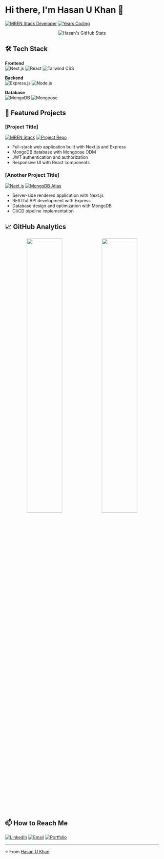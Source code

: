 # Hi there, I'm Hasan U Khan 👋

[![MREN Stack Developer](https://img.shields.io/badge/MREN-Stack%20Developer-%2300f.svg?style=flat&logo=node.js&logoColor=white)](https://github.com/HasanUKhan)
[![Years Coding](https://img.shields.io/badge/Years%20Coding-4+-brightgreen)](https://github.com/HasanUKhan)

<p align="center">
  <img src="https://github-readme-stats.vercel.app/api?username=HasanUKhan&show_icons=true&theme=radical" alt="Hasan's GitHub Stats" />
</p>

## 🛠️ Tech Stack

**Frontend**  
![Next.js](https://img.shields.io/badge/Next.js-000000?style=for-the-badge&logo=next.js&logoColor=white)
![React](https://img.shields.io/badge/React-20232A?style=for-the-badge&logo=react&logoColor=61DAFB)
![Tailwind CSS](https://img.shields.io/badge/Tailwind_CSS-38B2AC?style=for-the-badge&logo=tailwind-css&logoColor=white)

**Backend**  
![Express.js](https://img.shields.io/badge/Express.js-404D59?style=for-the-badge&logo=express&logoColor=white)
![Node.js](https://img.shields.io/badge/Node.js-339933?style=for-the-badge&logo=node.js&logoColor=white)

**Database**  
![MongoDB](https://img.shields.io/badge/MongoDB-4EA94B?style=for-the-badge&logo=mongodb&logoColor=white)
![Mongoose](https://img.shields.io/badge/Mongoose-880000?style=for-the-badge&logo=mongodb&logoColor=white)

## 🚀 Featured Projects

### [Project Title]
[![MREN Stack](https://img.shields.io/badge/Stack-MREN-%2300f.svg)](https://github.com/HasanUKhan)
[![Project Repo](https://img.shields.io/badge/Repo-View%20Code-blue)](https://github.com/HasanUKhan)

- Full-stack web application built with Next.js and Express
- MongoDB database with Mongoose ODM
- JWT authentication and authorization
- Responsive UI with React components

### [Another Project Title]
[![Next.js](https://img.shields.io/badge/Next.js-14-blue)](https://github.com/HasanUKhan)
[![MongoDB Atlas](https://img.shields.io/badge/MongoDB-Cloud-green)](https://github.com/HasanUKhan)

- Server-side rendered application with Next.js
- RESTful API development with Express
- Database design and optimization with MongoDB
- CI/CD pipeline implementation

## 📈 GitHub Analytics

<p align="center">
  <img width="48%" src="https://github-readme-streak-stats.herokuapp.com/?user=HasanUKhan&theme=radical" />
  <img width="48%" src="https://github-readme-stats.vercel.app/api/top-langs/?username=HasanUKhan&layout=compact&theme=radical" />
</p>

## 📫 How to Reach Me

[![LinkedIn](https://img.shields.io/badge/LinkedIn-0077B5?style=for-the-badge&logo=linkedin&logoColor=white)](https://linkedin.com/in/yourprofile)
[![Email](https://img.shields.io/badge/Email-D14836?style=for-the-badge&logo=gmail&logoColor=white)](mailto:your.email@example.com)
[![Portfolio](https://img.shields.io/badge/Portfolio-000000?style=for-the-badge&logo=vercel&logoColor=white)](https://your-portfolio-site.vercel.app)

---

⭐ From [Hasan U Khan](https://github.com/HasanUKhan)
